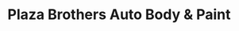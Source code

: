 ---
title: "Plaza Brothers Auto Body & Paint"
url: /denver/plaza-brothers-auto-body-und-paint/
shop: Autowerkstatt
---